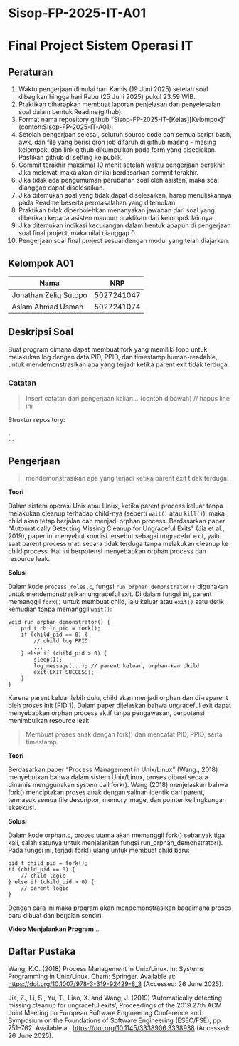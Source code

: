 # Sisop-FP-2025-IT-A01

# Final Project Sistem Operasi IT

## Peraturan
1. Waktu pengerjaan dimulai hari Kamis (19 Juni 2025) setelah soal dibagikan hingga hari Rabu (25 Juni 2025) pukul 23.59 WIB.
2. Praktikan diharapkan membuat laporan penjelasan dan penyelesaian soal dalam bentuk Readme(github).
3. Format nama repository github “Sisop-FP-2025-IT-[Kelas][Kelompok]” (contoh:Sisop-FP-2025-IT-A01).
4. Setelah pengerjaan selesai, seluruh source code dan semua script bash, awk, dan file yang berisi cron job ditaruh di github masing - masing kelompok, dan link github dikumpulkan pada form yang disediakan. Pastikan github di setting ke publik.
5. Commit terakhir maksimal 10 menit setelah waktu pengerjaan berakhir. Jika melewati maka akan dinilai berdasarkan commit terakhir.
6. Jika tidak ada pengumuman perubahan soal oleh asisten, maka soal dianggap dapat diselesaikan.
7. Jika ditemukan soal yang tidak dapat diselesaikan, harap menuliskannya pada Readme beserta permasalahan yang ditemukan.
8. Praktikan tidak diperbolehkan menanyakan jawaban dari soal yang diberikan kepada asisten maupun praktikan dari kelompok lainnya.
9. Jika ditemukan indikasi kecurangan dalam bentuk apapun di pengerjaan soal final project, maka nilai dianggap 0.
10. Pengerjaan soal final project sesuai dengan modul yang telah diajarkan.

## Kelompok A01

| Nama                   | NRP        |
| ---------------------- | ---------- |
| Jonathan Zelig Sutopo  | 5027241047 |
| Aslam Ahmad Usman      | 5027241074 |

## Deskripsi Soal

Buat program dimana dapat membuat fork yang memiliki loop untuk melakukan log dengan data PID, PPID, dan timestamp human-readable, untuk mendemonstrasikan apa yang terjadi ketika parent exit tidak terduga.

### Catatan

> Insert catatan dari pengerjaan kalian... (contoh dibawah) // hapus line ini

Struktur repository:
```
.
..
```

## Pengerjaan

> mendemonstrasikan apa yang terjadi ketika parent exit tidak terduga.

**Teori**

Dalam sistem operasi Unix atau Linux, ketika parent process keluar tanpa melakukan cleanup terhadap child-nya (seperti `wait()` atau `kill()`), maka child akan tetap berjalan dan menjadi orphan process. 
Berdasarkan paper "Automatically Detecting Missing Cleanup for Ungraceful Exits" (Jia et al., 2019), paper ini menyebut kondisi tersebut sebagai ungraceful exit, yaitu saat parent process mati secara tidak terduga tanpa melakukan cleanup ke child process. Hal ini berpotensi menyebabkan orphan process dan resource leak.

**Solusi**

Dalam kode `process_roles.c`, fungsi `run_orphan_demonstrator()` digunakan untuk mendemonstrasikan ungraceful exit. Di dalam fungsi ini, parent memanggil `fork()` untuk membuat child, lalu keluar atau `exit()` satu detik kemudian tanpa memanggil `wait()`:
```
void run_orphan_demonstrator() {
    pid_t child_pid = fork(); 
    if (child_pid == 0) {
        // child log PPID
        ...
    } else if (child_pid > 0) {
        sleep(1);
        log_message(...); // parent keluar, orphan-kan child
        exit(EXIT_SUCCESS);
    }
}
```
Karena parent keluar lebih dulu, child akan menjadi orphan dan di-reparent oleh proses init (PID 1). Dalam paper dijelaskan bahwa ungraceful exit dapat menyebabkan orphan process aktif tanpa pengawasan, berpotensi menimbulkan resource leak.

> Membuat proses anak dengan fork() dan mencatat PID, PPID, serta timestamp.

**Teori**

Berdasarkan paper “Process Management in Unix/Linux” (Wang., 2018) menyebutkan bahwa dalam sistem Unix/Linux, proses dibuat secara dinamis menggunakan system call fork(). Wang (2018) menjelaskan bahwa fork() menciptakan proses anak dengan salinan identik dari parent, termasuk semua file descriptor, memory image, dan pointer ke lingkungan eksekusi.

**Solusi**

Dalam kode orphan.c, proses utama akan memanggil fork() sebanyak tiga kali, salah satunya untuk menjalankan fungsi run_orphan_demonstrator(). Pada fungsi ini, terjadi fork() ulang untuk membuat child baru:

```
pid_t child_pid = fork();
if (child_pid == 0) {
    // child logic
} else if (child_pid > 0) {
    // parent logic
}
```

Dengan cara ini maka program akan mendemonstrasikan bagaimana proses baru dibuat dan berjalan sendiri.


**Video Menjalankan Program**
...

## Daftar Pustaka

Wang, K.C. (2018) Process Management in Unix/Linux. In: Systems Programming in Unix/Linux. Cham: Springer. Available at: https://doi.org/10.1007/978-3-319-92429-8_3 (Accessed: 26 June 2025).

Jia, Z., Li, S., Yu, T., Liao, X. and Wang, J. (2019) ‘Automatically detecting missing cleanup for ungraceful exits’, Proceedings of the 2019 27th ACM Joint Meeting on European Software Engineering Conference and Symposium on the Foundations of Software Engineering (ESEC/FSE), pp. 751–762. Available at: https://doi.org/10.1145/3338906.3338938 (Accessed: 26 June 2025).
